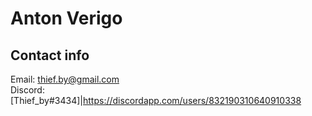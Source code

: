 # Anton Verigo

## Contact info
Email: <thief.by@gmail.com> <br>
Discord: [Thief_by#3434]|https://discordapp.com/users/832190310640910338